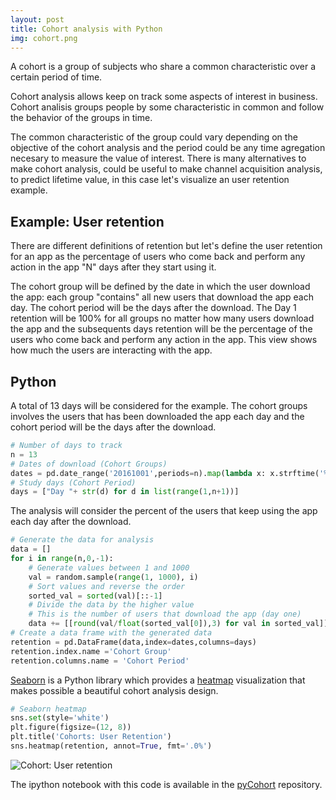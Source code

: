 ```yaml
---
layout: post
title: Cohort analysis with Python
img: cohort.png
---
```


A cohort is a group of subjects who share a common characteristic over a certain period of time. 

Cohort analysis allows keep on track some aspects of interest in business. Cohort analisis groups people by some characteristic in common and follow the behavior of the groups in time. 

The common characteristic of the group could vary depending on the objective of the cohort analysis and the period could be any time agregation necesary to measure the value of interest. There is many alternatives to make cohort analysis, could be useful to make channel acquisition analysis, to predict lifetime value, in this case let's visualize an user retention example.

## Example: User retention
There are different definitions of retention but let's define the user retention for an app as the percentage of users who come back and perform any action in the app "N" days after they start using it. 

The cohort group will be defined by the date in which the user download the app: each group "contains" all new users that download the app each day. The cohort period will be the days after the download. The Day 1 retention will be 100% for all groups no matter how many users download the app and the subsequents days retention will be the percentage of the users who come back and perform any action in the app. This view shows how much the users are interacting with the app.

## Python 

A total of 13 days will be considered for the example. The cohort groups involves the users that has been downloaded the app each day and the cohort period will be the days after the download.

```python
# Number of days to track
n = 13 
# Dates of download (Cohort Groups)
dates = pd.date_range('20161001',periods=n).map(lambda x: x.strftime('%Y-%m-%d'))
# Study days (Cohort Period) 
days = ["Day "+ str(d) for d in list(range(1,n+1))]
```

The analysis will consider the percent of the users that keep using the app each day after the download.

```python
# Generate the data for analysis
data = []
for i in range(n,0,-1):
    # Generate values between 1 and 1000
    val = random.sample(range(1, 1000), i) 
    # Sort values and reverse the order 
    sorted_val = sorted(val)[::-1] 
    # Divide the data by the higher value
    # This is the number of users that download the app (day one)
    data += [[round(val/float(sorted_val[0]),3) for val in sorted_val]]
# Create a data frame with the generated data
retention = pd.DataFrame(data,index=dates,columns=days)
retention.index.name ='Cohort Group'
retention.columns.name = 'Cohort Period'
```

[Seaborn](http://seaborn.pydata.org/) is a Python library which provides a [heatmap](http://seaborn.pydata.org/generated/seaborn.heatmap.html) visualization that makes possible a beautiful cohort analysis design.

```python
# Seaborn heatmap
sns.set(style='white')
plt.figure(figsize=(12, 8))
plt.title('Cohorts: User Retention')
sns.heatmap(retention, annot=True, fmt='.0%')
```

![Cohort: User retention]({{site.baseurl}}/images/cohort.png)

The ipython notebook with this code is available in the [pyCohort](https://github.com/juliettm/pyCohort) repository.

